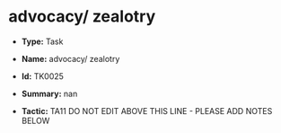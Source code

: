 # advocacy/ zealotry

* **Type:** Task

* **Name:** advocacy/ zealotry

* **Id:** TK0025

* **Summary:** nan

* **Tactic:** TA11
DO NOT EDIT ABOVE THIS LINE - PLEASE ADD NOTES BELOW